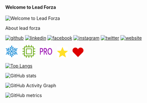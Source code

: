 #### Welcome to Lead Forza 
![Welcome to Lead Forza ](https://static.vecteezy.com/system/resources/previews/000/540/663/original/vector-welcome-banner-alphabet-sign-marquee-light-bulb.jpg)

About lead forza



[<img src='https://cdn.jsdelivr.net/npm/simple-icons@3.0.1/icons/github.svg' alt='github' height='40'>](https://github.com/leadforzaio)  [<img src='https://cdn.jsdelivr.net/npm/simple-icons@3.0.1/icons/linkedin.svg' alt='linkedin' height='40'>](https://www.linkedin.com/in/leadforzaio/)  [<img src='https://cdn.jsdelivr.net/npm/simple-icons@3.0.1/icons/facebook.svg' alt='facebook' height='40'>](https://www.facebook.com/leadforzaio)  [<img src='https://cdn.jsdelivr.net/npm/simple-icons@3.0.1/icons/instagram.svg' alt='instagram' height='40'>](https://www.instagram.com/leadforzaio/)  [<img src='https://cdn.jsdelivr.net/npm/simple-icons@3.0.1/icons/twitter.svg' alt='twitter' height='40'>](https://twitter.com/leadforzaio)  [<img src='https://cdn.jsdelivr.net/npm/simple-icons@3.0.1/icons/icloud.svg' alt='website' height='40'>](leadforzaio)  

<a href='https://archiveprogram.github.com/'><img src='https://raw.githubusercontent.com/acervenky/animated-github-badges/master/assets/acbadge.gif' width='40' height='40'></a> <a href='https://docs.github.com/en/developers'><img src='https://raw.githubusercontent.com/acervenky/animated-github-badges/master/assets/devbadge.gif' width='40' height='40'></a> <a href='https://github.com/pricing'><img src='https://raw.githubusercontent.com/acervenky/animated-github-badges/master/assets/pro.gif' width='40' height='40'></a> <a href='https://stars.github.com/'><img src='https://raw.githubusercontent.com/acervenky/animated-github-badges/master/assets/starbadge.gif' width='35' height='35'></a> <a href='https://docs.github.com/en/github/supporting-the-open-source-community-with-github-sponsors'><img src='https://raw.githubusercontent.com/acervenky/animated-github-badges/master/assets/sponsorbadge.gif' width='35' height='35'></a> 

[![Top Langs](https://github-readme-stats.vercel.app/api/top-langs/?username=leadforzaio)](https://github.com/anuraghazra/github-readme-stats)

![GitHub stats](https://github-readme-stats.vercel.app/api?username=leadforzaio&show_icons=true)  

![GitHub Activity Graph](https://activity-graph.herokuapp.com/graph?username=leadforzaio)  

![GitHub metrics](https://metrics.lecoq.io/leadforzaio)  

